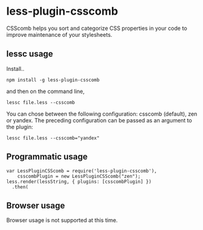 less-plugin-csscomb
========================

CSScomb helps you sort and categorize CSS properties in your code to improve maintenance of your stylesheets.

## lessc usage

Install..

```
npm install -g less-plugin-csscomb
```

and then on the command line,

```
lessc file.less --csscomb
```

You can chose between the following configuration: csscomb (default), zen or yandex.
The preceding configuration can be passed as an argument to the plugin:

```
lessc file.less --csscomb="yandex"
```



## Programmatic usage

```
var LessPluginCSScomb = require('less-plugin-csscomb'),
    csscombPlugin = new LessPluginCSScomb("zen");
less.render(lessString, { plugins: [csscombPlugin] })
  .then(
```

## Browser usage

Browser usage is not supported at this time.
